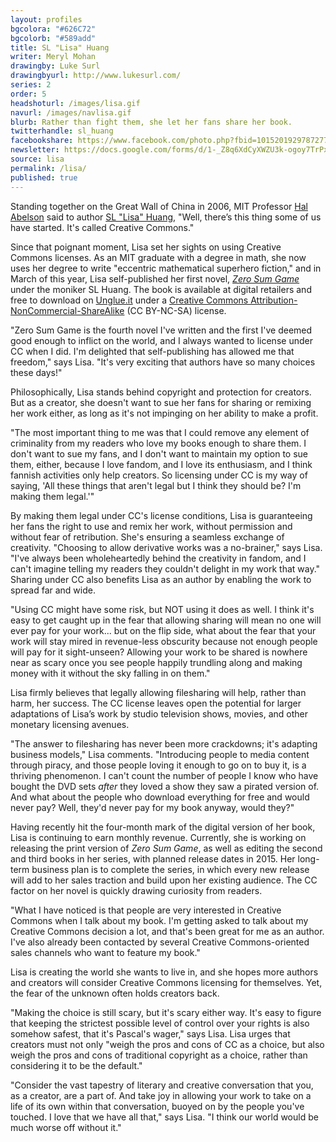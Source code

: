 ```yaml
---
layout: profiles
bgcolora: "#626C72"
bgcolorb: "#589add"
title: SL "Lisa" Huang
writer: Meryl Mohan
drawingby: Luke Surl
drawingbyurl: http://www.lukesurl.com/
series: 2
order: 5
headshoturl: /images/lisa.gif
navurl: /images/navlisa.gif
blurb: Rather than fight them, she let her fans share her book.
twitterhandle: sl_huang
facebookshare: https://www.facebook.com/photo.php?fbid=10152019297872777
newsletter: https://docs.google.com/forms/d/1-_Z8q6XdCyXWZU3k-ogoy7TrPxhSN7nYHPvjj0MwogA/viewform?entry.239708838=Team+Open+-+Thomas&entry.1860916380&entry.1017428125&entry.1257771276
source: lisa
permalink: /lisa/
published: true
---
```


Standing together on the Great Wall of China in 2006, MIT Professor [Hal Abelson](http://creativecommons.org/board#halabelson) said to author [SL "Lisa" Huang](http://www.slhuang.com/), "Well, there’s this thing some of us have started. It's called Creative Commons."

Since that poignant moment, Lisa set her sights on using Creative Commons licenses. As an MIT graduate with a degree in math, she now uses her degree to write "eccentric mathematical superhero fiction," and in March of this year, Lisa self-published her first novel, [*Zero Sum Game*](http://www.slhuang.com/books/) under the moniker SL Huang. The book is available at digital retailers and free to download on [Unglue.it](https://unglue.it/work/139822/) under a [Creative Commons Attribution-NonCommercial-ShareAlike](http://creativecommons.org/licenses/by-nc-sa/4.0/) (CC BY-NC-SA) license.

"Zero Sum Game is the fourth novel I've written and the first I've deemed good enough to inflict on the world, and I always wanted to license under CC when I did. I'm delighted that self-publishing has allowed me that freedom," says Lisa. "It's very exciting that authors have so many choices these days!"

Philosophically, Lisa stands behind copyright and protection for creators. But as a creator, she doesn't want to sue her fans for sharing or remixing her work either, as long as it's not impinging on her ability to make a profit. 

"The most important thing to me was that I could remove any element of criminality from my readers who love my books enough to share them. I don't want to sue my fans, and I don't want to maintain my option to sue them, either, because I love fandom, and I love its enthusiasm, and I think fannish activities only help creators. So licensing under CC is my way of saying, 'All these things that aren't legal but I think they should be? I'm making them legal.'"

By making them legal under CC's license conditions, Lisa is guaranteeing her fans the right to use and remix her work, without permission and without fear of retribution. She's ensuring a seamless exchange of creativity. "Choosing to allow derivative works was a no-brainer," says Lisa. "I've always been wholeheartedly behind the creativity in fandom, and I can't imagine telling my readers they couldn't delight in my work that way." Sharing under CC also benefits Lisa as an author by enabling the work to spread far and wide.

"Using CC might have some risk, but NOT using it does as well.  I think it's easy to get caught up in the fear that allowing sharing will mean no one will ever pay for your work... but on the flip side, what about the fear that your work will stay mired in revenue-less obscurity because not enough people will pay for it sight-unseen? Allowing your work to be shared is nowhere near as scary once you see people happily trundling along and making money with it without the sky falling in on them."

Lisa firmly believes that legally allowing filesharing will help, rather than harm, her success. The CC license leaves open the potential for larger adaptations of Lisa’s work by studio television shows, movies, and other monetary licensing avenues.

"The answer to filesharing has never been more crackdowns; it's adapting business models," Lisa comments. "Introducing people to media content through piracy, and those people loving it enough to go on to buy it, is a thriving phenomenon. I can't count the number of people I know who have bought the DVD sets *after* they loved a show they saw a pirated version of. And what about the people who download everything for free and would never pay?  Well, they'd never pay for my book anyway, would they?"

Having recently hit the four-month mark of the digital version of her book, Lisa is continuing to earn monthly revenue. Currently, she is working on releasing the print version of *Zero Sum Game*, as well as editing the second and third books in her series, with planned release dates in 2015. Her long-term business plan is to complete the series, in which every new release will add to her sales traction and build upon her existing audience. The CC factor on her novel is quickly drawing curiosity from readers. 

"What I have noticed is that people are very interested in Creative Commons when I talk about my book. I'm getting asked to talk about my Creative Commons decision a lot, and that's been great for me as an author. I've also already been contacted by several Creative Commons-oriented sales channels who want to feature my book."

Lisa is creating the world she wants to live in, and she hopes more authors and creators will consider Creative Commons licensing for themselves. Yet, the fear of the unknown often holds creators back.

"Making the choice is still scary, but it's scary either way. It's easy to figure that keeping the strictest possible level of control over your rights is also somehow safest, that it's Pascal's wager," says Lisa. Lisa urges that creators must not only "weigh the pros and cons of CC as a choice, but also weigh the pros and cons of traditional copyright as a choice, rather than considering it to be the default."

"Consider the vast tapestry of literary and creative conversation that you, as a creator, are a part of.  And take joy in allowing your work to take on a life of its own within that conversation, buoyed on by the people you've touched. I love that we have all that," says Lisa. "I think our world would be much worse off without it."




